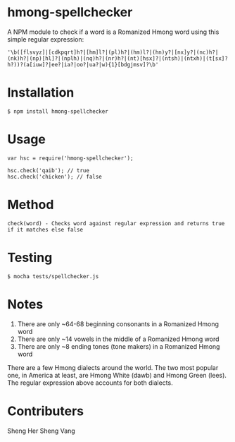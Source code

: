 # hmong-spellchecker
A NPM module to check if a word is a Romanized Hmong word using this simple regular expression:
```
'\b([flsvyz]|[cdkpqrt]h?|[hm]l?|(pl)h?|(hm)l?|(hn)y?|[nx]y?|(nc)h?|(nk)h?|(np)[hl]?|(nplh)|(nq)h?|(nr)h?|(nt)[hsx]?|(ntsh)|(ntxh)|(t[sx]?h?))?(a[iuw]?|ee?|ia?|oo?|ua?|w){1}[bdgjmsv]?\b'
``` 

# Installation
```
$ npm install hmong-spellchecker
```

# Usage
```
var hsc = require('hmong-spellchecker');

hsc.check('qaib'); // true
hsc.check('chicken'); // false
```

# Method
```
check(word) - Checks word against regular expression and returns true if it matches else false
```

# Testing
```
$ mocha tests/spellchecker.js
```

# Notes

1. There are only ~64-68 beginning consonants in a Romanized Hmong word
2. There are only ~14 vowels in the middle of a Romanized Hmong word
3. There are only ~8 ending tones (tone makers) in a Romanized Hmong word

There are a few Hmong dialects around the world. The two most popular one, in America at least, are Hmong White (dawb) and Hmong Green (lees). The regular expression above accounts for both dialects.

# Contributers
Sheng Her
Sheng Vang
